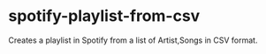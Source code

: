 spotify-playlist-from-csv
=========================

Creates a playlist in Spotify from a list of Artist,Songs in CSV format.
